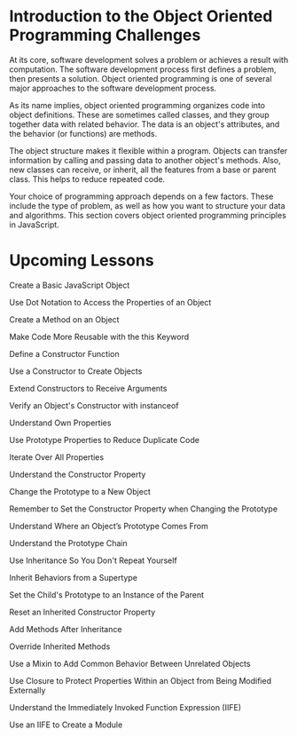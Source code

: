 # Introduction to the Object Oriented Programming Challenges #

At its core, software development solves a problem or achieves a result with computation. The software development process first defines a problem, then presents a solution. Object oriented programming is one of several major approaches to the software development process.

As its name implies, object oriented programming organizes code into object definitions. These are sometimes called classes, and they group together data with related behavior. The data is an object's attributes, and the behavior (or functions) are methods.

The object structure makes it flexible within a program. Objects can transfer information by calling and passing data to another object's methods. Also, new classes can receive, or inherit, all the features from a base or parent class. This helps to reduce repeated code.

Your choice of programming approach depends on a few factors. These include the type of problem, as well as how you want to structure your data and algorithms. This section covers object oriented programming principles in JavaScript.

# Upcoming Lessons #

Create a Basic JavaScript Object

Use Dot Notation to Access the Properties of an Object

Create a Method on an Object

Make Code More Reusable with the this Keyword

Define a Constructor Function

Use a Constructor to Create Objects

Extend Constructors to Receive Arguments

Verify an Object's Constructor with instanceof

Understand Own Properties

Use Prototype Properties to Reduce Duplicate Code

Iterate Over All Properties

Understand the Constructor Property

Change the Prototype to a New Object

Remember to Set the Constructor Property when Changing the Prototype

Understand Where an Object’s Prototype Comes From

Understand the Prototype Chain

Use Inheritance So You Don't Repeat Yourself

Inherit Behaviors from a Supertype

Set the Child's Prototype to an Instance of the Parent

Reset an Inherited Constructor Property

Add Methods After Inheritance

Override Inherited Methods

Use a Mixin to Add Common Behavior Between Unrelated Objects

Use Closure to Protect Properties Within an Object from Being Modified Externally

Understand the Immediately Invoked Function Expression (IIFE)

Use an IIFE to Create a Module